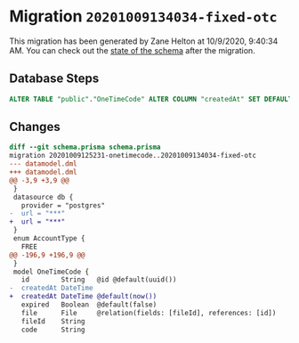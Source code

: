 # Migration `20201009134034-fixed-otc`

This migration has been generated by Zane Helton at 10/9/2020, 9:40:34 AM.
You can check out the [state of the schema](./schema.prisma) after the migration.

## Database Steps

```sql
ALTER TABLE "public"."OneTimeCode" ALTER COLUMN "createdAt" SET DEFAULT CURRENT_TIMESTAMP
```

## Changes

```diff
diff --git schema.prisma schema.prisma
migration 20201009125231-onetimecode..20201009134034-fixed-otc
--- datamodel.dml
+++ datamodel.dml
@@ -3,9 +3,9 @@
 }
 datasource db {
   provider = "postgres"
-  url = "***"
+  url = "***"
 }
 enum AccountType {
   FREE
@@ -196,9 +196,9 @@
 }
 model OneTimeCode {
   id        String   @id @default(uuid())
-  createdAt DateTime
+  createdAt DateTime @default(now())
   expired   Boolean  @default(false)
   file      File     @relation(fields: [fileId], references: [id])
   fileId    String
   code      String
```


